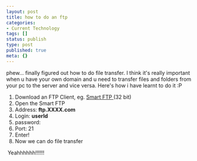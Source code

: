 ```yaml
---
layout: post
title: how to do an ftp
categories:
- Current Technology
tags: []
status: publish
type: post
published: true
meta: {}
---
```

<p align="left">phew... finally figured out how to do file transfer. I think it's really important when u have your own domain and u need to transfer files and folders from your pc to the server and vice versa. Here's how i have learnt to do it :P</p>

<ol>
	<li>Download an FTP Client, eg. <a href="http://www.download.com/SmartFTP/3000-2160-10028635.html">Smart FTP </a>(32 bit)</li>
	<li>Open the Smart FTP</li>
	<li>Address: <strong>ftp.XXXX.com</strong></li>
	<li>Login: <strong>userId</strong></li>
	<li>password:</li>
	<li>Port: 21</li>
	<li>Enter!</li>
	<li>Now we can do file transfer</li>
</ol>
<p align="justify"> Yeahhhhhh!!!!!!</p>
